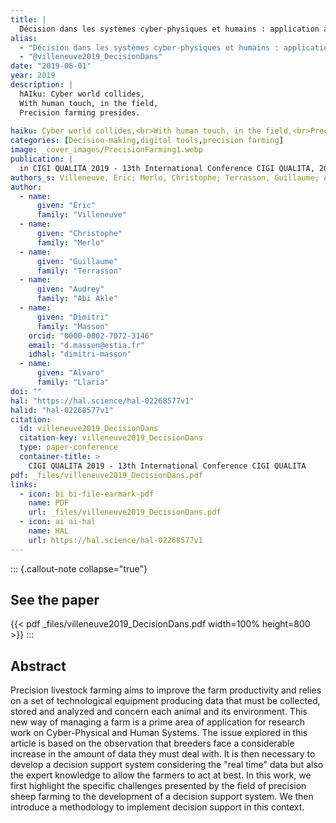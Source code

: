 ```yaml
---
title: |
  Décision dans les systèmes cyber-physiques et humains : application à l'élevage de précision
alias:
  - "Décision dans les systèmes cyber-physiques et humains : application à l'élevage de précision"
  - "@villeneuve2019_DecisionDans"
date: "2019-06-01"
year: 2019
description: |
  hAIku: Cyber world collides,
  With human touch, in the field,
  Precision farming presides.
  
haiku: Cyber world collides,<br>With human touch, in the field,<br>Precision farming presides.<br>
categories: [Decision-making,digital tools,precision farming]
image: _cover_images/PrecisionFarming1.webp
publication: |
  in CIGI QUALITA 2019 - 13th International Conference CIGI QUALITA, 2019-06 
authors_s: Villeneuve, Eric; Merlo, Christophe; Terrasson, Guillaume; Abi Akle, Audrey; <b>Masson, Dimitri</b>; Llaria, Alvaro
author: 
  - name: 
      given: "Eric"
      family: "Villeneuve" 
  - name: 
      given: "Christophe"
      family: "Merlo" 
  - name: 
      given: "Guillaume"
      family: "Terrasson" 
  - name: 
      given: "Audrey"
      family: "Abi Akle" 
  - name: 
      given: "Dimitri"
      family: "Masson"
    orcid: "0000-0002-7072-3146" 
    email: "d.masson@estia.fr" 
    idhal: "dimitri-masson" 
  - name: 
      given: "Alvaro"
      family: "Llaria" 
doi: ""
hal: "https://hal.science/hal-02268577v1"
halid: "hal-02268577v1"
citation:
  id: villeneuve2019_DecisionDans
  citation-key: villeneuve2019_DecisionDans
  type: paper-conference
  container-title: >
    CIGI QUALITA 2019 - 13th International Conference CIGI QUALITA
pdf: _files/villeneuve2019_DecisionDans.pdf
links:
  - icon: bi bi-file-earmark-pdf
    name: PDF
    url: _files/villeneuve2019_DecisionDans.pdf
  - icon: ai ai-hal
    name: HAL
    url: https://hal.science/hal-02268577v1
---
```



::: {.callout-note collapse="true"}

## See the paper

{{< pdf _files/villeneuve2019_DecisionDans.pdf width=100% height=800 >}} 
:::


## Abstract

Precision livestock farming aims to improve the farm productivity and relies on a set of technological equipment producing data that must be collected, stored and analyzed and concern each animal and its environment. This new way of managing a farm is a prime area of application for research work on Cyber-Physical and Human Systems. The issue explored in this article is based on the observation that breeders face a considerable increase in the amount of data they must deal with. It is then necessary to develop a decision support system considering the "real time" data but also the expert knowledge to allow the farmers to act at best. In this work, we first highlight the specific challenges presented by the field of precision sheep farming to the development of a decision support system. We then introduce a methodology to implement decision support in this context.
